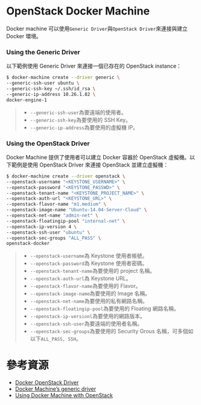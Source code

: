# OpenStack Docker Machine
Docker machine 可以使用```Generic Driver```與```OpenStack Driver```來連接與建立 Docker 環境。

### Using the Generic Driver
以下範例使用 Generic Driver 來連接一個已存在的 OpenStack instance：
```sh
$ docker-machine create --driver generic \
--generic-ssh-user ubuntu \
--generic-ssh-key ~/.ssh/id_rsa \
--generic-ip-address 10.26.1.82 \
docker-engine-1
```
> * ```--generic-ssh-user```為要遠端的使用者。
> * ```--generic-ssh-key```為要使用的 SSH Key。
> * ```--generic-ip-address```為要使用的虛擬機 IP。

### Using the OpenStack Driver
Docker Machine 提供了使用者可以建立 Docker 容器於 OpenStack 虛擬機。以下範例是使用 OpenStack Driver 來連接 OpenStack 並建立虛擬機：
```sh
$ docker-machine create --driver openstack \
--openstack-username "<KEYSTONE_USERNAME>" \
--openstack-password "<KEYSTONE_PASSWD>" \
--openstack-tenant-name "<KEYSTONE_PROJECT_NAME>" \
--openstack-auth-url "<KEYSTONE_URL>" \
--openstack-flavor-name "m1.medium" \
--openstack-image-name "Ubuntu-14.04-Server-Cloud" \
--openstack-net-name "admin-net" \
--openstack-floatingip-pool "internal-net" \
--openstack-ip-version 4 \
--openstack-ssh-user "ubuntu" \
--openstack-sec-groups "ALL_PASS" \
openstack-docker
```
> * ```--openstack-username```為 Keystone 使用者帳號。
> * ```--openstack-password```為 Keystone 使用者密碼。
> * ```--openstack-tenant-name```為要使用的 project 名稱。
> * ```--openstack-auth-url```為 Keystone URL。
> * ```--openstack-flavor-name```為要使用的 Flavor。
> * ```--openstack-image-name```為要使用的 Image 名稱。
> * ```--openstack-net-name```為要使用的私有網路名稱。
> * ```--openstack-floatingip-pool```為要使用的 Floating 網路名稱。
> * ```--openstack-ip-versionl```為要使用的網路版本。
> * ```--openstack-ssh-user```為要遠端的使用者名稱。
> * ```--openstack-sec-groups```為要使用的 Security Grous 名稱，可多個如以下```ALL_PASS, SSH```。

# 參考資源
* [Docker OpenStack Driver](https://docs.docker.com/machine/drivers/openstack/)
* [ Docker Machine’s generic driver](https://docs.docker.com/machine/drivers/generic/)
* [Using Docker Machine with OpenStack](http://superuser.openstack.org/articles/using-docker-machine-with-openstack)
